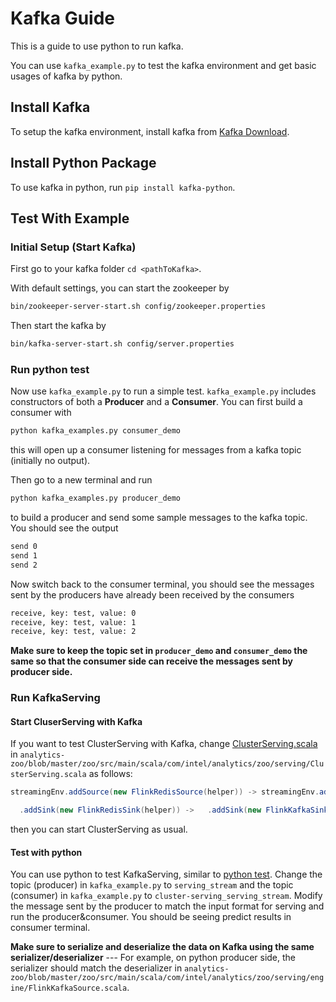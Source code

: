 # Kafka Guide
This is a guide to use python to run kafka.

You can use `kafka_example.py` to test the kafka environment and get basic usages of kafka by python.

## Install Kafka
To setup the kafka environment, install kafka from [Kafka Download](https://kafka.apache.org/downloads).

## Install Python Package
To use kafka in python, run `pip install kafka-python`.
    
## Test With Example
### Initial Setup (Start Kafka)
First go to your kafka folder `cd <pathToKafka>`.

With default settings, you can start the zookeeper by
```bash
bin/zookeeper-server-start.sh config/zookeeper.properties
```

Then start the kafka by   
```bash
bin/kafka-server-start.sh config/server.properties
```

### Run python test
Now use `kafka_example.py` to run a simple test. `kafka_example.py` includes constructors of both a **Producer** and a **Consumer**. You can first build a consumer with
```python
python kafka_examples.py consumer_demo
```
this will open up a consumer listening for messages from a kafka topic (initially no output).

Then go to a new terminal and run
```python
python kafka_examples.py producer_demo
```
to build a producer and send some sample messages to the kafka topic. You should see the output
```bash
send 0
send 1
send 2
```
Now switch back to the consumer terminal, you should see the messages sent by the producers have already been received by the consumers
```bash
receive, key: test, value: 0
receive, key: test, value: 1
receive, key: test, value: 2
```
**Make sure to keep the topic set in `producer_demo` and `consumer_demo` the same so that the consumer side can receive the messages sent by producer side.**

### Run KafkaServing
#### Start CluserServing with Kafka
If you want to test ClusterServing with Kafka, change [ClusterServing.scala](https://github.com/intel-analytics/analytics-zoo/blob/master/zoo/src/main/scala/com/intel/analytics/zoo/serving/ClusterServing.scala) in `analytics-zoo/blob/master/zoo/src/main/scala/com/intel/analytics/zoo/serving/ClusterServing.scala` as follows:

```scala
streamingEnv.addSource(new FlinkRedisSource(helper)) -> streamingEnv.addSource(new FlinkKafkaSource(helper))
```
```scala
  .addSink(new FlinkRedisSink(helper)) ->   .addSink(new FlinkKafkaSink(helper))
```
then you can start ClusterServing as usual.
#### Test with python
You can use python to test KafkaServing, similar to [python test](#run-python-test). Change the topic (producer) in `kafka_example.py` to `serving_stream` and the topic (consumer) in `kafka_example.py` to `cluster-serving_serving_stream`. Modify the message sent by the producer to match the input format for serving and run the producer&consumer. You should be seeing predict results in consumer terminal.

**Make sure to serialize and deserialize the data on Kafka using the same serializer/deserializer** --- For example, on python producer side, the serializer should match the deserializer in `analytics-zoo/blob/master/zoo/src/main/scala/com/intel/analytics/zoo/serving/engine/FlinkKafkaSource.scala`.
